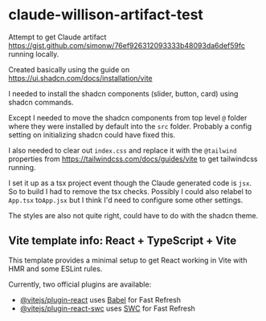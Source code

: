 # claude-willison-artifact-test

Attempt to get Claude artifact https://gist.github.com/simonw/76ef926312093333b48093da6def59fc running locally.

Created basically using the guide on https://ui.shadcn.com/docs/installation/vite

I needed to install the shadcn components (slider, button, card) using shadcn commands.

Except I needed to move the shadcn components from top level `@` folder where they were installed by default into the `src` folder. Probably a config setting on initializing shadcn could have fixed this.

I also needed to clear out `index.css` and replace it with the `@tailwind` properties from https://tailwindcss.com/docs/guides/vite to get tailwindcss running.

I set it up as a tsx project event though the Claude generated code is `jsx`. So to build I had to remove the tsx checks. Possibly I could also relabel to `App.tsx` to`App.jsx` but I think I'd need to configure some other settings.

The styles are also not quite right, could have to do with the shadcn theme.

## Vite template info: React + TypeScript + Vite

This template provides a minimal setup to get React working in Vite with HMR and some ESLint rules.

Currently, two official plugins are available:

- [@vitejs/plugin-react](https://github.com/vitejs/vite-plugin-react/blob/main/packages/plugin-react/README.md) uses [Babel](https://babeljs.io/) for Fast Refresh
- [@vitejs/plugin-react-swc](https://github.com/vitejs/vite-plugin-react-swc) uses [SWC](https://swc.rs/) for Fast Refresh

